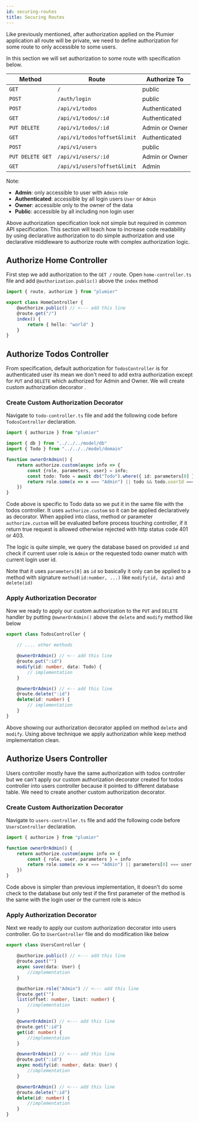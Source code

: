 ```yaml
---
id: securing-routes
title: Securing Routes
---
```


Like previously mentioned, after authorization applied on the Plumier application all route will be private, we need to define authorization for some route to only accessible to some users.

In this section we will set authorization to some route with specification below.

| Method           | Route                        | Authorize To   |
| ---------------- | ---------------------------- | -------------- |
| `GET`            | `/`                          | public         |
| `POST`           | `/auth/login`                | public         |
| `POST`           | `/api/v1/todos`              | Authenticated  |
| `GET`            | `/api/v1/todos/:id`          | Authenticated  |
| `PUT DELETE`     | `/api/v1/todos/:id`          | Admin or Owner |
| `GET`            | `/api/v1/todos?offset&limit` | Authenticated  |
| `POST`           | `/api/v1/users`              | public         |
| `PUT DELETE GET` | `/api/v1/users/:id`          | Admin or Owner |
| `GET`            | `/api/v1/users?offset&limit` | Admin          |

Note:
* **Admin**: only accessible to user with `Admin` role
* **Authenticated**: accessible by all login users `User` or `Admin` 
* **Owner**: accessible only to the owner of the data
* **Public**: accessible by all including non login user

Above authorization specification look not simple but required in common API specification. This section will teach how to increase code readability by using declarative authorization to do simple authorization and use declarative middleware to authorize route with complex authorization logic. 

## Authorize Home Controller
First step we add authorization to the `GET /` route. Open `home-controller.ts` file and add `@authorization.public()` above the `index` method

```typescript
import { route, authorize } from "plumier"

export class HomeController {
    @authorize.public() // <--- add this line
    @route.get("/")
    index() {
        return { hello: "world" }
    }
}
```

## Authorize Todos Controller
From specification, default authorization for `TodosController` is for authenticated user its mean we don't need to add extra authorization except for `PUT` and `DELETE` which authorized for Admin and Owner. We will create custom authorization decorator .

### Create Custom Authorization Decorator

Navigate to `todo-controller.ts` file and add the following code before `TodosController` declaration. 

```typescript
import { authorize } from "plumier"

import { db } from "../../../model/db"
import { Todo } from "../../../model/domain"

function ownerOrAdmin() {
    return authorize.custom(async info => {
        const {role, parameters, user} = info;
        const todo: Todo = await db("Todo").where({ id: parameters[0] }).first()
        return role.some(x => x === "Admin") || todo && todo.userId === user.userId
    })
}
```

Code above is specific to Todo data so we put it in the same file with the todos controller. It uses `authorize.custom` so it can be applied declaratively as decorator. When applied into class, method or parameter `authorize.custom` will be evaluated before process touching controller, if it return true request is allowed otherwise rejected with http status code 401 or 403.

The logic is quite simple, we query the database based on provided `id` and check if current user role is `Admin` or the requested todo owner match with current login user id. 

Note that it uses `parameters[0]` as `id` so basically it only can be applied to a method with signature `method(id:number, ...)` like `modify(id, data)` and `delete(id)`

### Apply Authorization Decorator
Now we ready to apply our custom authorization to the `PUT` and `DELETE` handler by putting `@ownerOrAdmin()` above the `delete` and `modify` method like below

```typescript
export class TodosController {

    // .... other methods

    @ownerOrAdmin() // <-- add this line
    @route.put(":id")
    modify(id: number, data: Todo) {
        // implementation
    }

    @ownerOrAdmin() // <-- add this line
    @route.delete(":id")
    delete(id: number) {
        // implementation
    }
}
```

Above showing our authorization decorator applied on method `delete` and `modify`. Using above technique we apply authorization while keep method implementation clean.

## Authorize Users Controller
Users controller mostly have the same authorization with todos controller but we can't apply our custom authorization decorator created for todos controller into users controller because it pointed to different database table. We need to create another custom authorization decorator.

### Create Custom Authorization Decorator
Navigate to `users-controller.ts` file and add the following code before `UsersController` declaration.

```typescript
import { authorize } from "plumier"

function ownerOrAdmin() {
    return authorize.custom(async info => {
        const { role, user, parameters } = info
        return role.some(x => x === "Admin") || parameters[0] === user.userId
    })
}
```

Code above is simpler than previous implementation, it doesn't do some check to the database but only test if the first parameter of the method is the same with the login user or the current role is `Admin`

### Apply Authorization Decorator
Next we ready to apply our custom authorization decorator into users controller. Go to `UserController` file and do modification like below


```typescript 
export class UsersController {

    @authorize.public() // <--- add this line
    @route.post("")
    async save(data: User) {
        //implementation
    }

    @authorize.role("Admin") // <--- add this line
    @route.get("")
    list(offset: number, limit: number) {
        //implementation
    }

    @ownerOrAdmin() // <--- add this line
    @route.get(":id")
    get(id: number) {
        //implementation
    }

    @ownerOrAdmin() // <--- add this line
    @route.put(":id")
    async modify(id: number, data: User) {
        //implementation
    }

    @ownerOrAdmin() // <--- add this line
    @route.delete(":id")
    delete(id: number) {
        //implementation
    }
}
```